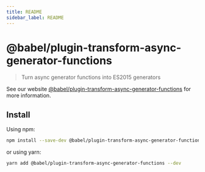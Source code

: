 ```yaml
---
title: README
sidebar_label: README
---
```

# @babel/plugin-transform-async-generator-functions

> Turn async generator functions into ES2015 generators

See our website [@babel/plugin-transform-async-generator-functions](https://babeljs.io/docs/babel-plugin-transform-async-generator-functions) for more information.

## Install

Using npm:

```sh
npm install --save-dev @babel/plugin-transform-async-generator-functions
```

or using yarn:

```sh
yarn add @babel/plugin-transform-async-generator-functions --dev
```

